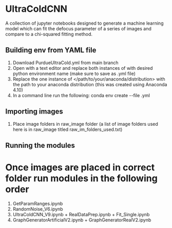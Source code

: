 # UltraColdCNN

A collection of jupyter notebooks designed to generate a machine learning model which can fit the defocus parameter of a series of images and compare to a chi-squared fitting method.

## Building env from YAML file

1. Download PurdueUltraCold.yml from main branch
2. Open with a text editor and replace both instances of <env-name> with desired python environment name (make sure to save as .yml file)
3. Replace the one instance of </path/to/your/anaconda/distribution> with the path to your anaconda distribution (this was created using Anaconda 4.10)
4. In a command line run the following: conda env create --file <env-name>.yml 

## Importing images

1. Place image folders in raw_image folder (a list of image folders used here is in raw_image titled raw_im_folders_used.txt)

## Running the modules

# Once images are placed in correct folder run modules in the following order
  
1. GetParamRanges.ipynb
2. RandomNoise_V6.ipynb
3. UltraColdCNN_V9.ipynb + RealDataPrep.ipynb + Fit_Single.ipynb
4. GraphGeneratorArtificialV2.ipynb + GraphGeneratorRealV2.ipynb
